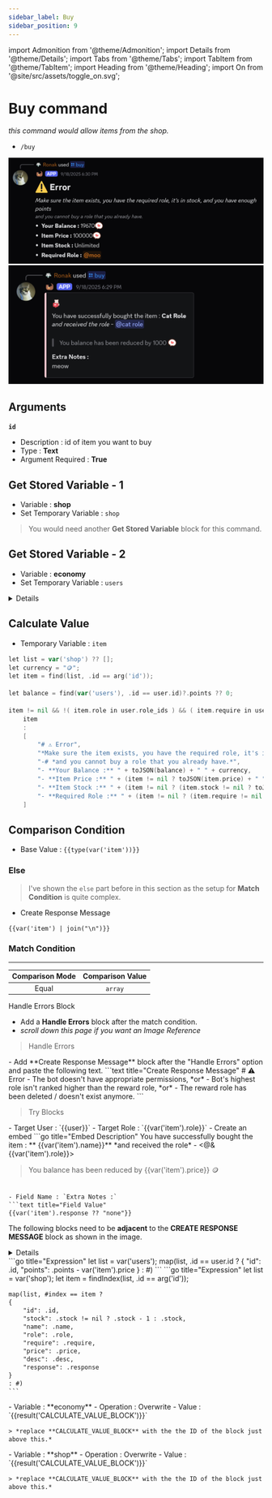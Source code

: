 ```yaml
---
sidebar_label: Buy
sidebar_position: 9
---
```


import Admonition from '@theme/Admonition';
import Details from '@theme/Details';
import Tabs from '@theme/Tabs';
import TabItem from '@theme/TabItem';
import Heading from '@theme/Heading';
import On from '@site/src/assets/toggle_on.svg';

# Buy command

*this command would allow items from the shop.*
- `/buy`

![Buy Example 1](../../static/flows/eco/buy1.png)  
![Buy Example 2](../../static/flows/eco/buy2.png)  

## Arguments
**`id`**
- Description : id of item you want to buy
- Type : **Text**
- Argument Required : **True** <On className="inline-svg"/>

## Get Stored Variable - 1
- Variable : **shop**
- Set Temporary Variable : `shop`

> You would need another **Get Stored Variable** block for this command.

## Get Stored Variable - 2
- Variable : **economy**
- Set Temporary Variable : `users`

<Details summary="Image Reference">
  ![Flow Image Reference](../../static/flows/eco/buy_ref.png)
</Details>

## Calculate Value
- Temporary Variable : `item`
```go title="Expression"
let list = var('shop') ?? [];
let currency = "🪙";
let item = find(list, .id == arg('id'));

let balance = find(var('users'), .id == user.id)?.points ?? 0;

item != nil && !( item.role in user.role_ids ) && ( item.require in user.role_ids || item.require == nil ) && ( item.stock == nil || item.stock > 0 ) && balance >= item.price ?
	item
    :
    [
		"# ⚠️ Error",
		"*Make sure the item exists, you have the required role, it's in stock, and you have enough points*",
		"-# *and you cannot buy a role that you already have.*",
		"- **Your Balance :** " + toJSON(balance) + " " + currency,
		"- **Item Price :** " + (item != nil ? toJSON(item.price) + " " + currency : "N/A"),
		"- **Item Stock :** " + (item != nil ? (item.stock != nil ? toJSON(item.stock) : "Unlimited") : "N/A"),
		"- **Required Role :** " + (item != nil ? (item.require != nil ? "<@&" + item.require + ">" : "None") : "N/A"),
	]
```

## Comparison Condition
- Base Value : `{{type(var('item'))}}`

### Else

> I've shown the `else` part before in this section as the setup for **Match Condition** is quite complex.

- Create Response Message

```text title="Response Message"
{{var('item') | join("\n")}}
```

### Match Condition
---

| Comparison Mode | Comparison Value |
| :---: | :---: |
| Equal | `array` |

<Heading as="h2">Handle Errors Block</Heading>

- Add a **Handle Errors** block after the match condition. 
- *scroll down this page if you want an Image Reference*

> <Heading as="h3">Handle Errors</Heading>

<Admonition type="danger" icon="⚠️" title="Error Response Message">
- Add **Create Response Message** block after the "Handle Errors" option and paste the following text.
```text title="Create Response Message"
# ⚠️ Error
- The bot doesn't have appropriate permissions, *or*
- Bot's highest role isn't ranked higher than the reward role, *or*
- The reward role has been deleted / doesn't exist anymore.
```
</Admonition>

> <Heading as="h3">Try Blocks</Heading>
<Admonition type="info" icon="🧩" title="Add Role to Member">
- Target User : `{{user}}`
- Target Role : `{{var('item').role}}`
</Admonition>

<Admonition type="info" icon="💬" title="Create Response Message">
- Create an embed
```go title="Embed Description"
You have successfully bought the item : ** {{var('item').name}}**
*and received the role* - <@&{{var('item').role}}>

> You balance has been reduced by {{var('item').price}} 🪙
```

- Field Name : `Extra Notes :`
```text title="Field Value"
{{var('item').response ?? "none"}}
```
</Admonition>

<Admonition type="info" icon="🛍️" title="Updating item stock and member balance">

The following blocks need to be **adjacent** to the **CREATE RESPONSE MESSAGE** block as shown in the image. 
<Details summary="Image Reference">
![try blocks](../../static/flows/eco/buy_explain.png)
</Details>

<Admonition type="note" icon="🧮" title="Calculate Value blocks">
<Tabs groupId="storedVariable">
  <TabItem value="user" label="A - for member balance" default>
    ```go title="Expression"
    let list = var('users');
    map(list, .id == user.id ? 
    {
      "id": .id,
      "points": .points - var('item').price
    } : #)
    ```
  </TabItem>
  <TabItem value="shop" label="B - for item stock">
    ```go title="Expression"
    let list = var('shop');
    let item = findIndex(list, .id == arg('id'));
    
    map(list, #index == item ?
    {
        "id": .id,
        "stock": .stock != nil ? .stock - 1 : .stock,
        "name": .name,
        "role": .role,
        "require": .require,
        "price": .price,
        "desc": .desc,
        "response": .response
    }
    : #)
    ```
  </TabItem>
</Tabs>
</Admonition>

<Admonition type="note" icon="📝" title="Set Stored Variable blocks">
<Tabs groupId="storedVariable">
  <TabItem value="user" label="A - for member balance" default>
    - Variable : **economy**
    - Operation : Overwrite
    - Value : `{{result('CALCULATE_VALUE_BLOCK')}}`

    > *replace **CALCULATE_VALUE_BLOCK** with the the ID of the block just above this.*
  </TabItem>
  <TabItem value="shop" label="B - for item stock">
    - Variable : **shop**
    - Operation : Overwrite
    - Value : `{{result('CALCULATE_VALUE_BLOCK')}}`

    > *replace **CALCULATE_VALUE_BLOCK** with the the ID of the block just above this.*
  </TabItem>
</Tabs>
</Admonition>
</Admonition>